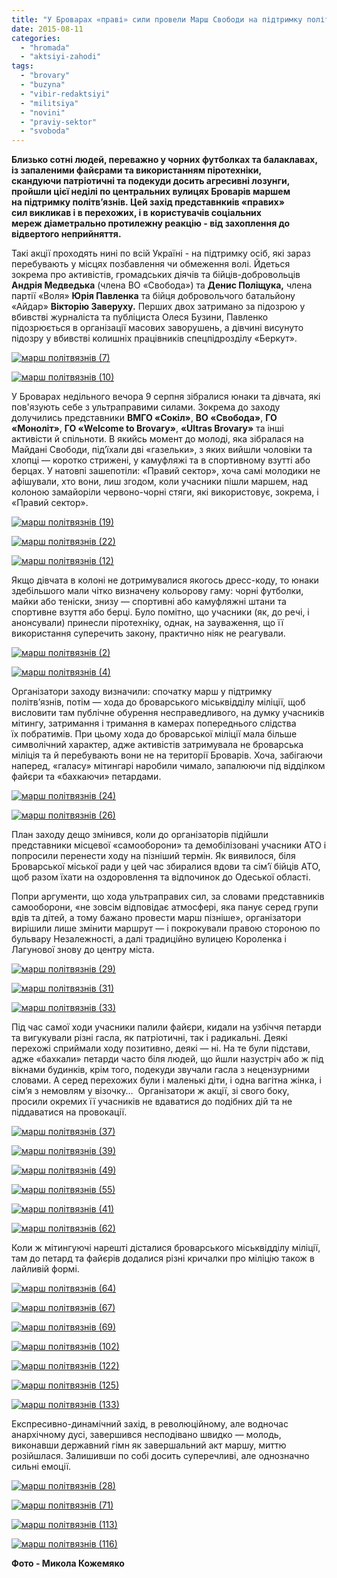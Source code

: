 ```yaml
---
title: "У Броварах «праві» сили провели Марш Свободи на підтримку політв’язнів"
date: 2015-08-11
categories: 
  - "hromada"
  - "aktsiyi-zahodi"
tags: 
  - "brovary"
  - "buzyna"
  - "vibir-redaktsiyi"
  - "militsiya"
  - "novini"
  - "praviy-sektor"
  - "svoboda"
---
```


**Близько сотні людей, переважно у чорних футболках та балаклавах, із запаленими файєрами та використанням піротехніки, скандуючи патріотичні та подекуди досить агресивні лозунги, пройшли цієї неділі по центральних вулицях Броварів маршем на підтримку політв’язнів. Цей захід представнкиів «правих» сил викликав і в перехожих, і в користувачів соціальних мереж діаметрально протилежну реакцію - від захоплення до відвертого неприйняття.**

Такі акції проходять нині по всій Україні - на підтримку осіб, які зараз перебувають у місцях позбавлення чи обмеження волі. Йдеться зокрема про активістів, громадських діячів та бійців-добровольців **Андрія Медведька** (члена ВО «Свобода») та **Денис Поліщука,** члена партії «Воля» **Юрія Павленка** та бійця добровольчого батальйону «Айдар» **Вікторію Заверуху.** Перших двох затримано за підозрою у вбивстві журналіста та публіциста Олеся Бузини, Павленко підозрюється в організації масових заворушень, а дівчині висунуто підозру у вбивстві колишніх працівників спецпідрозділу «Беркут».

[![марш політвязнів (7)](https://mpz.brovary.org/wp-content/uploads/2015/08/marsh-politvyazniv-7.jpg)](https://mpz.brovary.org/wp-content/uploads/2015/08/marsh-politvyazniv-7.jpg)

[![марш політвязнів (10)](https://mpz.brovary.org/wp-content/uploads/2015/08/marsh-politvyazniv-10.jpg)](https://mpz.brovary.org/wp-content/uploads/2015/08/marsh-politvyazniv-10.jpg)

У Броварах недільного вечора 9 серпня зібралися юнаки та дівчата, які пов'язують себе з ультраправими силами. Зокрема до заходу долучились представники **ВМГО «Сокіл»**, **ВО «Свобода»**, **ГО «Моноліт»**, **ГО «Welcome to Brovary»**, **«Ultras Brovary»** та інші активісти й спільноти. В якийсь момент до молоді, яка зібралася на Майдані Свободи, під’їхали дві «газельки», з яких вийшли чоловіки та хлопці — коротко стрижені, у камуфляжі та в спортивному взутті або берцах. У натовпі зашепотіли: «Правий сектор», хоча самі молодики не афішували, хто вони, лиш згодом, коли учасники пішли маршем, над колоною замайоріли червоно-чорні стяги, які використовує, зокрема, і «Правий сектор».

[![марш політвязнів (19)](https://mpz.brovary.org/wp-content/uploads/2015/08/marsh-politvyazniv-19.jpg)](https://mpz.brovary.org/wp-content/uploads/2015/08/marsh-politvyazniv-19.jpg)

[![марш політвязнів (22)](https://mpz.brovary.org/wp-content/uploads/2015/08/marsh-politvyazniv-22.jpg)](https://mpz.brovary.org/wp-content/uploads/2015/08/marsh-politvyazniv-22.jpg)

[![марш політвязнів (12)](https://mpz.brovary.org/wp-content/uploads/2015/08/marsh-politvyazniv-12.jpg)](https://mpz.brovary.org/wp-content/uploads/2015/08/marsh-politvyazniv-12.jpg)

Якщо дівчата в колоні не дотримувалися якогось дресс-коду, то юнаки здебільшого мали чітко визначену кольорову гаму: чорні футболки, майки або теніски, знизу — спортивні або камуфляжні штани та спортивне взуття або берці. Було помітно, що учасники (як, до речі, і анонсували) принесли піротехніку, однак, на зауваження, що її використання суперечить закону, практично ніяк не реагували.

[![марш політвязнів (2)](https://mpz.brovary.org/wp-content/uploads/2015/08/marsh-politvyazniv-2.jpg)](https://mpz.brovary.org/wp-content/uploads/2015/08/marsh-politvyazniv-2.jpg)

[![марш політвязнів (4)](https://mpz.brovary.org/wp-content/uploads/2015/08/marsh-politvyazniv-4.jpg)](https://mpz.brovary.org/wp-content/uploads/2015/08/marsh-politvyazniv-4.jpg)

Організатори заходу визначили: спочатку марш у підтримку політв’язнів, потім — хода до броварського міськвідділу міліції, щоб висловити там публічне обурення несправедливого, на думку учасників мітингу, затримання і тримання в камерах попереднього слідства їх побратимів. При цьому хода до броварської міліції мала більше символічний характер, адже активістів затримувала не броварська міліція та й перебувають вони не на території Броварів. Хоча, забігаючи наперед, «галасу» мітингарі наробили чимало, запалюючи під відділком файєри та «бахкаючи» петардами.

[![марш політвязнів (24)](https://mpz.brovary.org/wp-content/uploads/2015/08/marsh-politvyazniv-24.jpg)](https://mpz.brovary.org/wp-content/uploads/2015/08/marsh-politvyazniv-24.jpg)

[![марш політвязнів (26)](https://mpz.brovary.org/wp-content/uploads/2015/08/marsh-politvyazniv-26.jpg)](https://mpz.brovary.org/wp-content/uploads/2015/08/marsh-politvyazniv-26.jpg)

План заходу дещо змінився, коли до організаторів підійшли представники місцевої «самооборони» та демобілізовані учасники АТО і попросили перенести ходу на пізніший термін. Як виявилося, біля Броварської міської ради у цей час збиралися вдови та сім’ї бійців АТО, щоб разом їхати на оздоровлення та відпочинок до Одеської області.

Попри аргументи, що хода ультраправих сил, за словами представників самооборони, «не зовсім відповідає атмосфері, яка панує серед групи вдів та дітей, а тому бажано провести марш пізніше», організатори вирішили лише змінити маршрут — і покрокували правою стороною по бульвару Незалежності, а далі традиційно вулицею Короленка і Лагунової знову до центру міста.

[![марш політвязнів (29)](https://mpz.brovary.org/wp-content/uploads/2015/08/marsh-politvyazniv-29.jpg)](https://mpz.brovary.org/wp-content/uploads/2015/08/marsh-politvyazniv-29.jpg)

[![марш політвязнів (31)](https://mpz.brovary.org/wp-content/uploads/2015/08/marsh-politvyazniv-31.jpg)](https://mpz.brovary.org/wp-content/uploads/2015/08/marsh-politvyazniv-31.jpg)

[![марш політвязнів (33)](https://mpz.brovary.org/wp-content/uploads/2015/08/marsh-politvyazniv-33.jpg)](https://mpz.brovary.org/wp-content/uploads/2015/08/marsh-politvyazniv-33.jpg)

Під час самої ходи учасники палили файєри, кидали на узбіччя петарди та вигукували різні гасла, як патріотичні, так і радикальні. Деякі перехожі сприймали ходу позитивно, деякі — ні. На те були підстави, адже «бахкали» петарди часто біля людей, що йшли назустріч або ж під вікнами будинків, крім того, подекуди звучали гасла з нецензурними словами. А серед перехожих були і маленькі діти, і одна вагітна жінка, і сім’я з немовлям у візочку…  Організатори ж акції, зі свого боку, просили окремих її учасників не вдаватися до подібних дій та не піддаватися на провокації.

[![марш політвязнів (37)](https://mpz.brovary.org/wp-content/uploads/2015/08/marsh-politvyazniv-37.jpg)](https://mpz.brovary.org/wp-content/uploads/2015/08/marsh-politvyazniv-37.jpg)

[![марш політвязнів (39)](https://mpz.brovary.org/wp-content/uploads/2015/08/marsh-politvyazniv-39.jpg)](https://mpz.brovary.org/wp-content/uploads/2015/08/marsh-politvyazniv-39.jpg)

[![марш політвязнів (49)](https://mpz.brovary.org/wp-content/uploads/2015/08/marsh-politvyazniv-49.jpg)](https://mpz.brovary.org/wp-content/uploads/2015/08/marsh-politvyazniv-49.jpg)

[![марш політвязнів (55)](https://mpz.brovary.org/wp-content/uploads/2015/08/marsh-politvyazniv-55.jpg)](https://mpz.brovary.org/wp-content/uploads/2015/08/marsh-politvyazniv-55.jpg)

[![марш політвязнів (41)](https://mpz.brovary.org/wp-content/uploads/2015/08/marsh-politvyazniv-41.jpg)](https://mpz.brovary.org/wp-content/uploads/2015/08/marsh-politvyazniv-41.jpg)

[![марш політвязнів (62)](https://mpz.brovary.org/wp-content/uploads/2015/08/marsh-politvyazniv-62.jpg)](https://mpz.brovary.org/wp-content/uploads/2015/08/marsh-politvyazniv-62.jpg)

Коли ж мітингуючі нарешті дісталися броварського міськвідділу міліції, там до петард та файєрів додалися різні кричалки про міліцію також в лайливій формі.

[![марш політвязнів (64)](https://mpz.brovary.org/wp-content/uploads/2015/08/marsh-politvyazniv-64.jpg)](https://mpz.brovary.org/wp-content/uploads/2015/08/marsh-politvyazniv-64.jpg)

[![марш політвязнів (67)](https://mpz.brovary.org/wp-content/uploads/2015/08/marsh-politvyazniv-67.jpg)](https://mpz.brovary.org/wp-content/uploads/2015/08/marsh-politvyazniv-67.jpg)

[![марш політвязнів (69)](https://mpz.brovary.org/wp-content/uploads/2015/08/marsh-politvyazniv-69.jpg)](https://mpz.brovary.org/wp-content/uploads/2015/08/marsh-politvyazniv-69.jpg)

[![марш політвязнів (102)](https://mpz.brovary.org/wp-content/uploads/2015/08/marsh-politvyazniv-102.jpg)](https://mpz.brovary.org/wp-content/uploads/2015/08/marsh-politvyazniv-102.jpg)

[![марш політвязнів (122)](https://mpz.brovary.org/wp-content/uploads/2015/08/marsh-politvyazniv-122.jpg)](https://mpz.brovary.org/wp-content/uploads/2015/08/marsh-politvyazniv-122.jpg)

[![марш політвязнів (125)](https://mpz.brovary.org/wp-content/uploads/2015/08/marsh-politvyazniv-125.jpg)](https://mpz.brovary.org/wp-content/uploads/2015/08/marsh-politvyazniv-125.jpg)

[![марш політвязнів (133)](https://mpz.brovary.org/wp-content/uploads/2015/08/marsh-politvyazniv-133.jpg)](https://mpz.brovary.org/wp-content/uploads/2015/08/marsh-politvyazniv-133.jpg)

Експресивно-динамічний захід, в революційному, але водночас анархічному дусі, завершився несподівано швидко — молодь, виконавши державний гімн як завершальний акт маршу, миттю розійшлася. Залишивши по собі досить суперечливі, але однозначно сильні емоції.

[![марш політвязнів (28)](https://mpz.brovary.org/wp-content/uploads/2015/08/marsh-politvyazniv-28.jpg)](https://mpz.brovary.org/wp-content/uploads/2015/08/marsh-politvyazniv-28.jpg)

[![марш політвязнів (71)](https://mpz.brovary.org/wp-content/uploads/2015/08/marsh-politvyazniv-71.jpg)](https://mpz.brovary.org/wp-content/uploads/2015/08/marsh-politvyazniv-71.jpg)

[![марш політвязнів (113)](https://mpz.brovary.org/wp-content/uploads/2015/08/marsh-politvyazniv-113.jpg)](https://mpz.brovary.org/wp-content/uploads/2015/08/marsh-politvyazniv-113.jpg)

[![марш політвязнів (116)](https://mpz.brovary.org/wp-content/uploads/2015/08/marsh-politvyazniv-116.jpg)](https://mpz.brovary.org/wp-content/uploads/2015/08/marsh-politvyazniv-116.jpg)

**Фото - Микола Кожемяко**
